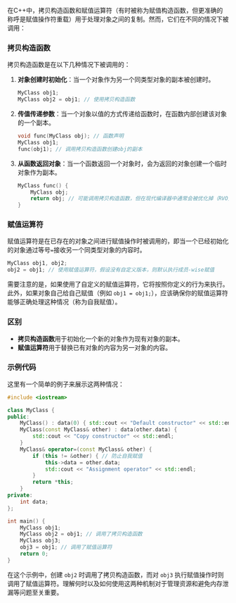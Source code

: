 在C++中，拷贝构造函数和赋值运算符（有时被称为赋值构造函数，但更准确的称呼是赋值操作符重载）用于处理对象之间的复制。然而，它们在不同的情况下被调用：

### 拷贝构造函数

拷贝构造函数是在以下几种情况下被调用的：

1. **对象创建时初始化**：当一个对象作为另一个同类型对象的副本被创建时。
    ```cpp
    MyClass obj1;
    MyClass obj2 = obj1; // 使用拷贝构造函数
    ```
2. **传值传递参数**：当一个对象以值的方式传递给函数时，在函数内部创建该对象的一个副本。
    ```cpp
    void func(MyClass obj); // 函数声明
    MyClass obj1;
    func(obj1); // 调用拷贝构造函数创建obj的副本
    ```
3. **从函数返回对象**：当一个函数返回一个对象时，会为返回的对象创建一个临时对象作为副本。
    ```cpp
    MyClass func() {
        MyClass obj;
        return obj; // 可能调用拷贝构造函数，但在现代编译器中通常会被优化掉（RVO）
    }
    ```

### 赋值运算符

赋值运算符是在已存在的对象之间进行赋值操作时被调用的，即当一个已经初始化的对象通过等号`=`接收另一个同类型对象的内容时。

```cpp
MyClass obj1, obj2;
obj2 = obj1; // 使用赋值运算符，假设没有自定义版本，则默认执行成员-wise赋值
```

需要注意的是，如果使用了自定义的赋值运算符，它将按照你定义的行为来执行。此外，如果对象自己给自己赋值（例如 `obj1 = obj1;`），应该确保你的赋值运算符能够正确处理这种情况（称为自我赋值）。

### 区别

- **拷贝构造函数**用于初始化一个新的对象作为现有对象的副本。
- **赋值运算符**用于替换已有对象的内容为另一对象的内容。

### 示例代码

这里有一个简单的例子来展示这两种情况：

```cpp
#include <iostream>

class MyClass {
public:
    MyClass() : data(0) { std::cout << "Default constructor" << std::endl; }
    MyClass(const MyClass& other) : data(other.data) { 
        std::cout << "Copy constructor" << std::endl; 
    }
    MyClass& operator=(const MyClass& other) {
        if (this != &other) { // 防止自我赋值
            this->data = other.data;
            std::cout << "Assignment operator" << std::endl;
        }
        return *this;
    }
private:
    int data;
};

int main() {
    MyClass obj1;
    MyClass obj2 = obj1; // 调用了拷贝构造函数
    MyClass obj3;
    obj3 = obj1; // 调用了赋值运算符
    return 0;
}
```

在这个示例中，创建 `obj2` 时调用了拷贝构造函数，而对 `obj3` 执行赋值操作时则调用了赋值运算符。理解何时以及如何使用这两种机制对于管理资源和避免内存泄漏等问题至关重要。